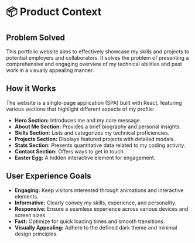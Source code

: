 # 📦 Product Context

## Problem Solved
This portfolio website aims to effectively showcase my skills and projects to potential employers and collaborators. It solves the problem of presenting a comprehensive and engaging overview of my technical abilities and past work in a visually appealing manner.

## How it Works
The website is a single-page application (SPA) built with React, featuring various sections that highlight different aspects of my profile:
- **Hero Section:** Introduces me and my core message.
- **About Me Section:** Provides a brief biography and personal insights.
- **Skills Section:** Lists and categorizes my technical proficiencies.
- **Projects Section:** Displays featured projects with detailed modals.
- **Stats Section:** Presents quantitative data related to my coding activity.
- **Contact Section:** Offers ways to get in touch.
- **Easter Egg:** A hidden interactive element for engagement.

## User Experience Goals
- **Engaging:** Keep visitors interested through animations and interactive elements.
- **Informative:** Clearly convey my skills, experience, and personality.
- **Responsive:** Ensure a seamless experience across various devices and screen sizes.
- **Fast:** Optimize for quick loading times and smooth transitions.
- **Visually Appealing:** Adhere to the defined dark theme and minimal design principles.

